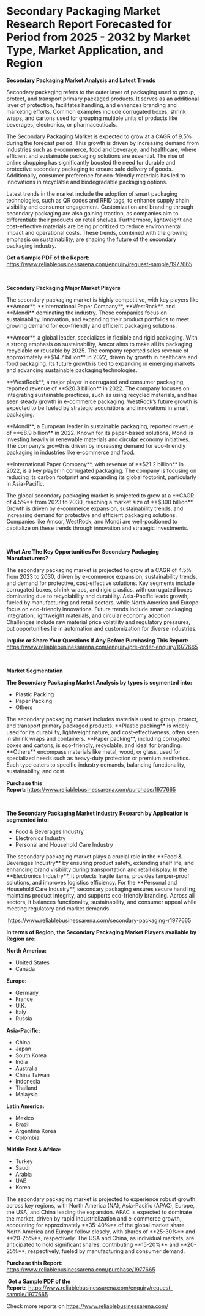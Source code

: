 <p><h1>Secondary Packaging Market Research Report Forecasted for Period from 2025 -  2032 by Market Type, Market Application, and Region</h1></p><p><strong>Secondary Packaging Market Analysis and Latest Trends</strong></p>
<p><p>Secondary packaging refers to the outer layer of packaging used to group, protect, and transport primary packaged products. It serves as an additional layer of protection, facilitates handling, and enhances branding and marketing efforts. Common examples include corrugated boxes, shrink wraps, and cartons used for grouping multiple units of products like beverages, electronics, or pharmaceuticals.</p><p>The Secondary Packaging Market is expected to grow at a CAGR of 9.5% during the forecast period. This growth is driven by increasing demand from industries such as e-commerce, food and beverage, and healthcare, where efficient and sustainable packaging solutions are essential. The rise of online shopping has significantly boosted the need for durable and protective secondary packaging to ensure safe delivery of goods. Additionally, consumer preference for eco-friendly materials has led to innovations in recyclable and biodegradable packaging options.</p><p>Latest trends in the market include the adoption of smart packaging technologies, such as QR codes and RFID tags, to enhance supply chain visibility and consumer engagement. Customization and branding through secondary packaging are also gaining traction, as companies aim to differentiate their products on retail shelves. Furthermore, lightweight and cost-effective materials are being prioritized to reduce environmental impact and operational costs. These trends, combined with the growing emphasis on sustainability, are shaping the future of the secondary packaging industry.</p></p>
<p><strong>Get a Sample PDF of the Report:&nbsp;</strong> <a href="https://www.reliablebusinessarena.com/enquiry/request-sample/1977665?utm_campaign=1871&utm_medium=2&utm_source=Github&utm_content=ia&utm_term=30012025&utm_id=secondary-packaging">https://www.reliablebusinessarena.com/enquiry/request-sample/1977665</a></p>
<p>&nbsp;</p>
<p><strong>Secondary Packaging Major Market Players</strong></p>
<p><p>The secondary packaging market is highly competitive, with key players like **Amcor**, **International Paper Company**, **WestRock**, and **Mondi** dominating the industry. These companies focus on sustainability, innovation, and expanding their product portfolios to meet growing demand for eco-friendly and efficient packaging solutions.</p><p>**Amcor**, a global leader, specializes in flexible and rigid packaging. With a strong emphasis on sustainability, Amcor aims to make all its packaging recyclable or reusable by 2025. The company reported sales revenue of approximately **$14.7 billion** in 2022, driven by growth in healthcare and food packaging. Its future growth is tied to expanding in emerging markets and advancing sustainable packaging technologies.</p><p>**WestRock**, a major player in corrugated and consumer packaging, reported revenue of **$20.3 billion** in 2022. The company focuses on integrating sustainable practices, such as using recycled materials, and has seen steady growth in e-commerce packaging. WestRock’s future growth is expected to be fueled by strategic acquisitions and innovations in smart packaging.</p><p>**Mondi**, a European leader in sustainable packaging, reported revenue of **€8.9 billion** in 2022. Known for its paper-based solutions, Mondi is investing heavily in renewable materials and circular economy initiatives. The company’s growth is driven by increasing demand for eco-friendly packaging in industries like e-commerce and food.</p><p>**International Paper Company**, with revenue of **$21.2 billion** in 2022, is a key player in corrugated packaging. The company is focusing on reducing its carbon footprint and expanding its global footprint, particularly in Asia-Pacific.</p><p>The global secondary packaging market is projected to grow at a **CAGR of 4.5%** from 2023 to 2030, reaching a market size of **$300 billion**. Growth is driven by e-commerce expansion, sustainability trends, and increasing demand for protective and efficient packaging solutions. Companies like Amcor, WestRock, and Mondi are well-positioned to capitalize on these trends through innovation and strategic investments.</p></p>
<p>&nbsp;</p>
<p><strong>What Are The Key Opportunities For Secondary Packaging Manufacturers?</strong></p>
<p><p>The secondary packaging market is projected to grow at a CAGR of 4.5% from 2023 to 2030, driven by e-commerce expansion, sustainability trends, and demand for protective, cost-effective solutions. Key segments include corrugated boxes, shrink wraps, and rigid plastics, with corrugated boxes dominating due to recyclability and durability. Asia-Pacific leads growth, fueled by manufacturing and retail sectors, while North America and Europe focus on eco-friendly innovations. Future trends include smart packaging integration, lightweight materials, and circular economy adoption. Challenges include raw material price volatility and regulatory pressures, but opportunities lie in automation and customization for diverse industries.</p></p>
<p><strong>Inquire or Share Your Questions If Any Before Purchasing This Report:</strong> <a href="https://www.reliablebusinessarena.com/enquiry/pre-order-enquiry/1977665?utm_campaign=1871&utm_medium=2&utm_source=Github&utm_content=ia&utm_term=30012025&utm_id=secondary-packaging">https://www.reliablebusinessarena.com/enquiry/pre-order-enquiry/1977665</a></p>
<p>&nbsp;</p>
<p><strong>Market Segmentation</strong></p>
<p><strong>The Secondary Packaging Market Analysis by types is segmented into:</strong></p>
<p><ul><li>Plastic Packing</li><li>Paper Packing</li><li>Others</li></ul></p>
<p><p>The secondary packaging market includes materials used to group, protect, and transport primary packaged products. **Plastic packing** is widely used for its durability, lightweight nature, and cost-effectiveness, often seen in shrink wraps and containers. **Paper packing**, including corrugated boxes and cartons, is eco-friendly, recyclable, and ideal for branding. **Others** encompass materials like metal, wood, or glass, used for specialized needs such as heavy-duty protection or premium aesthetics. Each type caters to specific industry demands, balancing functionality, sustainability, and cost.</p></p>
<p><strong>Purchase this Report:&nbsp;</strong><a href="https://www.reliablebusinessarena.com/purchase/1977665?utm_campaign=1871&utm_medium=2&utm_source=Github&utm_content=ia&utm_term=30012025&utm_id=secondary-packaging">https://www.reliablebusinessarena.com/purchase/1977665</a></p>
<p>&nbsp;</p>
<p><strong>The Secondary Packaging Market Industry Research by Application is segmented into:</strong></p>
<p><ul><li>Food & Beverages Industry</li><li>Electronics Industry</li><li>Personal and Household Care Industry</li></ul></p>
<p><p>The secondary packaging market plays a crucial role in the **Food & Beverages Industry** by ensuring product safety, extending shelf life, and enhancing brand visibility during transportation and retail display. In the **Electronics Industry**, it protects fragile items, provides tamper-proof solutions, and improves logistics efficiency. For the **Personal and Household Care Industry**, secondary packaging ensures secure handling, maintains product integrity, and supports eco-friendly branding. Across all sectors, it balances functionality, sustainability, and consumer appeal while meeting regulatory and market demands.</p></p>
<p><a href="https://www.reliablebusinessarena.com/secondary-packaging-r1977665?utm_campaign=1871&utm_medium=2&utm_source=Github&utm_content=ia&utm_term=30012025&utm_id=secondary-packaging">&nbsp;https://www.reliablebusinessarena.com/secondary-packaging-r1977665</a></p>
<p><strong>In terms of Region, the Secondary Packaging Market Players available by Region are:</strong></p>
<p>
    <p> <strong> North America: </strong>
        <ul>
            <li>United States</li>
            <li>Canada</li>
        </ul>
        </p> 
    <p> <strong> Europe: </strong>
        <ul>
            <li>Germany</li>
            <li>France</li>
            <li>U.K.</li>
            <li>Italy</li>
            <li>Russia</li>
        </ul>
        </p> 
    <p> <strong> Asia-Pacific: </strong>
        <ul>
            <li>China</li>
            <li>Japan</li>
            <li>South Korea</li>
            <li>India</li>
            <li>Australia</li>
            <li>China Taiwan</li>
            <li>Indonesia</li>
            <li>Thailand</li>
            <li>Malaysia</li>
        </ul>
        </p> 
    <p> <strong> Latin America: </strong>
        <ul>
            <li>Mexico</li>
            <li>Brazil</li>
            <li>Argentina Korea</li>
            <li>Colombia</li>
        </ul>
        </p> 
    <p> <strong> Middle East & Africa: </strong>
        <ul>
            <li>Turkey</li>
            <li>Saudi</li>
            <li>Arabia</li>
            <li>UAE</li>
            <li>Korea</li>
        </ul>
    </p>
    </p>
<p><p>The secondary packaging market is projected to experience robust growth across key regions, with North America (NA), Asia-Pacific (APAC), Europe, the USA, and China leading the expansion. APAC is expected to dominate the market, driven by rapid industrialization and e-commerce growth, accounting for approximately **35-40%** of the global market share. North America and Europe follow closely, with shares of **25-30%** and **20-25%**, respectively. The USA and China, as individual markets, are anticipated to hold significant shares, contributing **15-20%** and **20-25%**, respectively, fueled by manufacturing and consumer demand.</p></p>
<p><strong>Purchase this Report: </strong><a href="https://www.reliablebusinessarena.com/purchase/1977665?utm_campaign=1871&utm_medium=2&utm_source=Github&utm_content=ia&utm_term=30012025&utm_id=secondary-packaging">https://www.reliablebusinessarena.com/purchase/1977665</a></p>
<p>&nbsp;<strong>Get a Sample PDF of the Report:&nbsp;&nbsp;</strong><a href="https://www.reliablebusinessarena.com/enquiry/request-sample/1977665?utm_campaign=1871&utm_medium=2&utm_source=Github&utm_content=ia&utm_term=30012025&utm_id=secondary-packaging">https://www.reliablebusinessarena.com/enquiry/request-sample/1977665</a></p>
<p><strong></strong></p>
<p>Check more reports on <a href="https://www.reliablebusinessarena.com/?utm_campaign=1871&utm_medium=2&utm_source=Github&utm_content=ia&utm_term=30012025&utm_id=secondary-packaging">https://www.reliablebusinessarena.com/</a></p>